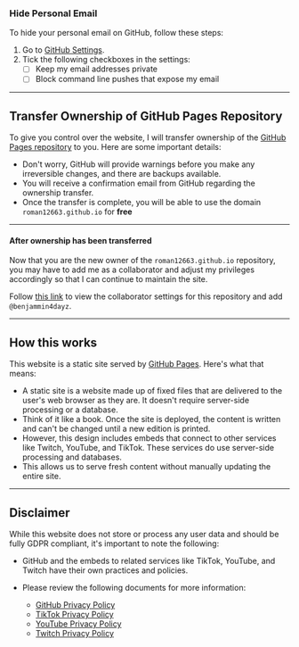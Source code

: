 ### Hide Personal Email

To hide your personal email on GitHub, follow these steps:

1. Go to [GitHub Settings](https://github.com/settings/emails).
2. Tick the following checkboxes in the settings:
   - [ ] Keep my email addresses private
   - [ ] Block command line pushes that expose my email

---

## Transfer Ownership of GitHub Pages Repository

To give you control over the website, I will transfer ownership of the [GitHub Pages repository](https://github.com/benjammin4dayz/roman12663.github.io) to you. Here are some important details:

- Don't worry, GitHub will provide warnings before you make any irreversible changes, and there are backups available.
- You will receive a confirmation email from GitHub regarding the ownership transfer.
- Once the transfer is complete, you will be able to use the domain `roman12663.github.io` for **free**

---

#### After ownership has been transferred

Now that you are the new owner of the `roman12663.github.io` repository, you may have to add me as a collaborator and adjust my privileges accordingly so that I can continue to maintain the site.

Follow [this link](https://github.com/roman12663/roman12663.github.io/settings/access) to view the collaborator settings for this repository and add `@benjammin4dayz`.

---

## How this works

This website is a static site served by [GitHub Pages](https://pages.github.com/). Here's what that means:

- A static site is a website made up of fixed files that are delivered to the user's web browser as they are. It doesn't require server-side processing or a database.
- Think of it like a book. Once the site is deployed, the content is written and can't be changed until a new edition is printed.
- However, this design includes embeds that connect to other services like Twitch, YouTube, and TikTok. These services do use server-side processing and databases.
- This allows us to serve fresh content without manually updating the entire site.

---

## Disclaimer

While this website does not store or process any user data and should be fully GDPR compliant, it's important to note the following:

- GitHub and the embeds to related services like TikTok, YouTube, and Twitch have their own practices and policies.
- Please review the following documents for more information:

  - [GitHub Privacy Policy](https://docs.github.com/en/site-policy/privacy-policies/github-privacy-statement)
  - [TikTok Privacy Policy](https://www.tiktok.com/legal/page/us/privacy-policy/en)
  - [YouTube Privacy Policy](https://policies.google.com/privacy)
  - [Twitch Privacy Policy](https://www.twitch.tv/p/en/legal/privacy-notice/)
